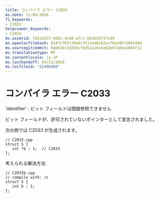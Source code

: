```yaml
---
title: コンパイラ エラー C2033
ms.date: 11/04/2016
f1_keywords:
- C2033
helpviewer_keywords:
- C2033
ms.assetid: fd5a1637-9db2-4c98-a7cc-b63b39737cd9
ms.openlocfilehash: 8147c707c70e6c3f21ed81b2acf0a59b72065408
ms.sourcegitcommit: 0ab61bc3d2b6cfbd52a16c6ab2b97a8ea1864f12
ms.translationtype: MT
ms.contentlocale: ja-JP
ms.lasthandoff: 04/23/2019
ms.locfileid: "62400488"
---
```

# <a name="compiler-error-c2033"></a>コンパイラ エラー C2033

'identifier' : ビット フィールドは間接参照できません

ビット フィールドが、許可されていないポインターとして宣言されました。

次の例では C2033 が生成されます。

```
// C2033.cpp
struct S {
   int *b : 1;  // C2033
};
```

考えられる解決方法:

```
// C2033b.cpp
// compile with: /c
struct S {
   int b : 1;
};
```